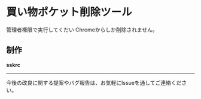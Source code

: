 # 買い物ポケット削除ツール

管理者権限で実行してくだい
Chromeからしか削除されません。



## 制作
**sskrc**

---

今後の改良に関する提案やバグ報告は、お気軽にIssueを通してご連絡ください。
